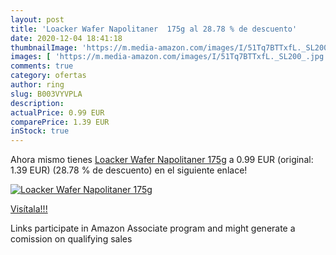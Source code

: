 ```yaml
---
layout: post
title: 'Loacker Wafer Napolitaner  175g al 28.78 % de descuento'
date: 2020-12-04 18:41:18
thumbnailImage: 'https://m.media-amazon.com/images/I/51Tq7BTTxfL._SL200_.jpg'
images: [ 'https://m.media-amazon.com/images/I/51Tq7BTTxfL._SL200_.jpg' ]
comments: true
category: ofertas
author: ring
slug: B003VYVPLA
description:
actualPrice: 0.99 EUR
comparePrice: 1.39 EUR
inStock: true
---
```


Ahora mismo tienes [Loacker Wafer Napolitaner  175g](https://www.amazon.it/dp/B003VYVPLA/?tag=tolees00-21) a 0.99 EUR (original: 1.39 EUR) (28.78 %  de descuento) en el siguiente enlace!

[![Loacker Wafer Napolitaner  175g](https://m.media-amazon.com/images/I/51Tq7BTTxfL._SL200_.jpg)](https://www.amazon.it/dp/B003VYVPLA/?tag=tolees00-21)

[Visítala!!!](https://www.amazon.it/dp/B003VYVPLA/?tag=tolees00-21)

Links participate in Amazon Associate program and might generate a comission on qualifying sales
